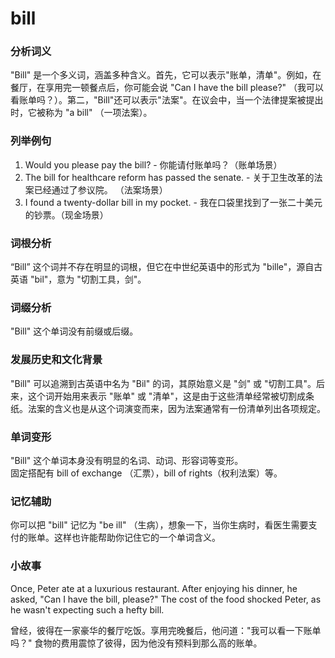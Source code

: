 # bill

### 分析词义

  

"Bill" 是一个多义词，涵盖多种含义。首先，它可以表示"账单，清单"。例如，在餐厅，在享用完一顿餐点后，你可能会说 "Can I have the bill please?" （我可以看账单吗？）。第二，"Bill"还可以表示"法案"。在议会中，当一个法律提案被提出时，它被称为 "a bill" （一项法案）。

  

### 列举例句

  

1.  Would you please pay the bill? - 你能请付账单吗？（账单场景）
2.  The bill for healthcare reform has passed the senate. - 关于卫生改革的法案已经通过了参议院。 （法案场景）
3.  I found a twenty-dollar bill in my pocket. - 我在口袋里找到了一张二十美元的钞票。（现金场景）

  

### 词根分析

  

“Bill” 这个词并不存在明显的词根，但它在中世纪英语中的形式为 "bille"，源自古英语 "bil"，意为 "切割工具，剑"。

  

### 词缀分析

  

"Bill" 这个单词没有前缀或后缀。

  

### 发展历史和文化背景

  

"Bill" 可以追溯到古英语中名为 "Bil" 的词，其原始意义是 "剑" 或 "切割工具"。后来，这个词开始用来表示 "账单" 或 "清单"，这是由于这些清单经常被切割成条纸。法案的含义也是从这个词演变而来，因为法案通常有一份清单列出各项规定。

  

### 单词变形

  

"Bill" 这个单词本身没有明显的名词、动词、形容词等变形。  
固定搭配有 bill of exchange （汇票），bill of rights（权利法案）等。

  

### 记忆辅助

  

你可以把 "bill" 记忆为 "be ill" （生病），想象一下，当你生病时，看医生需要支付的账单。这样也许能帮助你记住它的一个单词含义。

  

### 小故事

  

Once, Peter ate at a luxurious restaurant. After enjoying his dinner, he asked, "Can I have the bill, please?" The cost of the food shocked Peter, as he wasn't expecting such a hefty bill.

  

曾经，彼得在一家豪华的餐厅吃饭。享用完晚餐后，他问道："我可以看一下账单吗？" 食物的费用震惊了彼得，因为他没有预料到那么高的账单。
